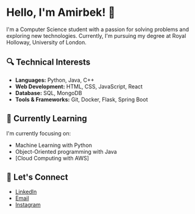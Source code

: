 # Hello, I'm Amirbek! 👋

I'm a Computer Science student with a passion for solving problems and exploring new technologies. Currently, I'm pursuing my degree at Royal Holloway, University of London.

## 🔍 Technical Interests

- **Languages:** Python, Java, C++
- **Web Development:** HTML, CSS, JavaScript, React
- **Database:** SQL, MongoDB
- **Tools & Frameworks:** Git, Docker, Flask, Spring Boot

## 🌱 Currently Learning

I'm currently focusing on:

- Machine Learning with Python
- Object-Oriented programming with Java
- [Cloud Computing with AWS]

## 💬 Let's Connect

- [LinkedIn](https://www.linkedin.com/in/amirbek-sadulloev-83645026a/)
- [Email](amirbeksadulloyev@gmail.com)
- [Instagram](https://www.instagram.com/amir_sadulloev/)


<!---
amirSadulloev/amirSadulloev is a ✨ special ✨ repository because its `README.md` (this file) appears on your GitHub profile.
You can click the Preview link to take a look at your changes.
--->
